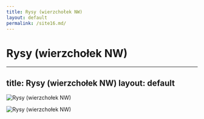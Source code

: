 ```yaml
---
title: Rysy (wierzchołek NW)
layout: default
permalink: /site16.md/
---
```

Rysy (wierzchołek NW)
=================================================================================================
---
title: Rysy (wierzchołek NW)
layout: default
---

![Rysy (wierzchołek NW)](https://f.hikr.org/files/1762003.jpg)

![Rysy (wierzchołek NW)](http://gorskazawierucha.pl/wp-content/uploads/2016/07/rysy-18-polski-wierzcholek-rysow-i-nizne-rysy.jpg)